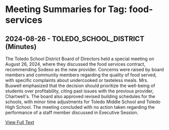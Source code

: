 # Meeting Summaries for Tag: food-services

## 2024-08-26 - TOLEDO_SCHOOL_DISTRICT (Minutes)

The Toledo School District Board of Directors held a special meeting on August 26, 2024, where they discussed the food services contract, recommending Sodexo as the new provider. Concerns were raised by board members and community members regarding the quality of food served, with specific complaints about undercooked or tasteless meals. Mrs. Buswell emphasized that the decision should prioritize the well-being of students over profitability, citing past issues with the previous provider, Chartwell's. The board also approved revised building schedules for the schools, with minor time adjustments for Toledo Middle School and Toledo High School. The meeting concluded with no action taken regarding the performance of a staff member discussed in Executive Session.

[View Full Text](https://raw.githubusercontent.com/VoronoiPerspectives/WashingtonStateSchoolBoardExplorer/refs/heads/main/data/countries/usa/states/wa/counties/lewis/school_boards/toledo_school_district/2024/processed/2024-08-26-specialmeetingfinal-minutes.txt)

